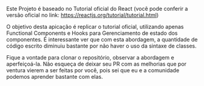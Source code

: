 Este Projeto é baseado no Tutorial oficial do React (você pode conferir a versão oficial no link: https://reactjs.org/tutorial/tutorial.html)

O objetivo desta apicação é replicar o tutorial oficial, utilizando apenas Functional Components e Hooks para Gerenciamento de estado dos componentes. É interessante ver que com esta abordagem, a quantidade de código escrito diminuiu bastante por não haver o uso da sintaxe de classes.

Fique a vontade para clonar o repositório, observar a abordagem e aperfeiçoá-la. Não esqueça de deixar seu PR com as melhorias que por ventura vierem a ser feitas por você, pois sei que eu e a comunidade podemos aprender bastante com elas.
